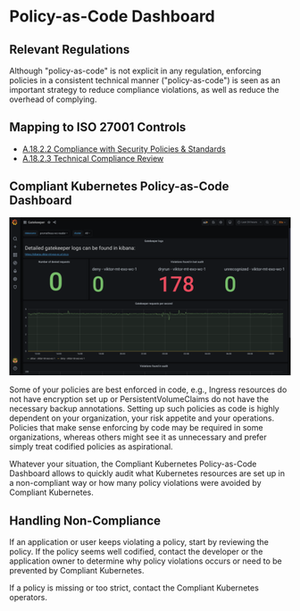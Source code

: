 # Policy-as-Code Dashboard

## Relevant Regulations

Although "policy-as-code" is not explicit in any regulation, enforcing policies in a consistent technical manner ("policy-as-code") is seen as an important strategy to reduce compliance violations, as well as reduce the overhead of complying.

## Mapping to ISO 27001 Controls

* [A.18.2.2 Compliance with Security Policies & Standards](https://www.isms.online/iso-27001/annex-a-18-compliance/)
* [A.18.2.3 Technical Compliance Review](https://www.isms.online/iso-27001/annex-a-18-compliance/)

## Compliant Kubernetes Policy-as-Code Dashboard

![Policy-as-Code Dashboard](img/policy-as-code.png)

Some of your policies are best enforced in code, e.g., Ingress resources do not have encryption set up or PersistentVolumeClaims do not have the necessary backup annotations. Setting up such policies as code is highly dependent on your organization, your risk appetite and your operations. Policies that make sense enforcing by code may be required in some organizations, whereas others might see it as unnecessary and prefer simply treat codified policies as aspirational.

Whatever your situation, the Compliant Kubernetes Policy-as-Code Dashboard allows to quickly audit what Kubernetes resources are set up in a non-compliant way or how many policy violations were avoided by Compliant Kubernetes.

## Handling Non-Compliance

If an application or user keeps violating a policy, start by reviewing the policy. If the policy seems well codified, contact the developer or the application owner to determine why policy violations occurs or need to be prevented by Compliant Kubernetes.

If a policy is missing or too strict, contact the Compliant Kubernetes operators.
